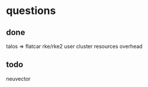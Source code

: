 # questions

## done
talos => flatcar
rke/rke2
user cluster resources overhead

## todo
neuvector


